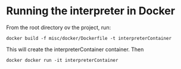 # Running the interpreter in Docker

From the root directory ov the project, run:

```
docker build -f misc/docker/Dockerfile -t interpreterContainer
```

This will create the interpreterContainer container. Then

```
docker docker run -it interpreterContainer
```